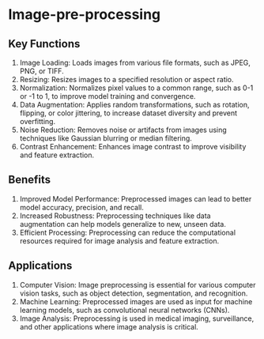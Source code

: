 # Image-pre-processing
## Key Functions
1. Image Loading: Loads images from various file formats, such as JPEG, PNG, or TIFF.
2. Resizing: Resizes images to a specified resolution or aspect ratio.
3. Normalization: Normalizes pixel values to a common range, such as 0-1 or -1 to 1, to improve model training and convergence.
4. Data Augmentation: Applies random transformations, such as rotation, flipping, or color jittering, to increase dataset diversity and prevent overfitting.
5. Noise Reduction: Removes noise or artifacts from images using techniques like Gaussian blurring or median filtering.
6. Contrast Enhancement: Enhances image contrast to improve visibility and feature extraction.

## Benefits
1. Improved Model Performance: Preprocessed images can lead to better model accuracy, precision, and recall.
2. Increased Robustness: Preprocessing techniques like data augmentation can help models generalize to new, unseen data.
3. Efficient Processing: Preprocessing can reduce the computational resources required for image analysis and feature extraction.

## Applications
1. Computer Vision: Image preprocessing is essential for various computer vision tasks, such as object detection, segmentation, and recognition.
2. Machine Learning: Preprocessed images are used as input for machine learning models, such as convolutional neural networks (CNNs).
3. Image Analysis: Preprocessing is used in medical imaging, surveillance, and other applications where image analysis is critical.
